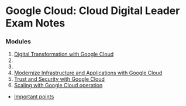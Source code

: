 # Google Cloud: Cloud Digital Leader Exam Notes

### Modules

1. [Digital Transformation with Google Cloud](.\Module1\Mod1.md)
2.
3.
4. [Modernize Infrastructure and Applications with Google Cloud](.\Module4\Mod4.md)
5. [Trust and Security with Google Cloud](.\Module5\Mod5.md)
6. [Scaling with Google Cloud operation](.\Module6\Mod6.md)

* [Important points](./Extra/ImpNotes.md
)